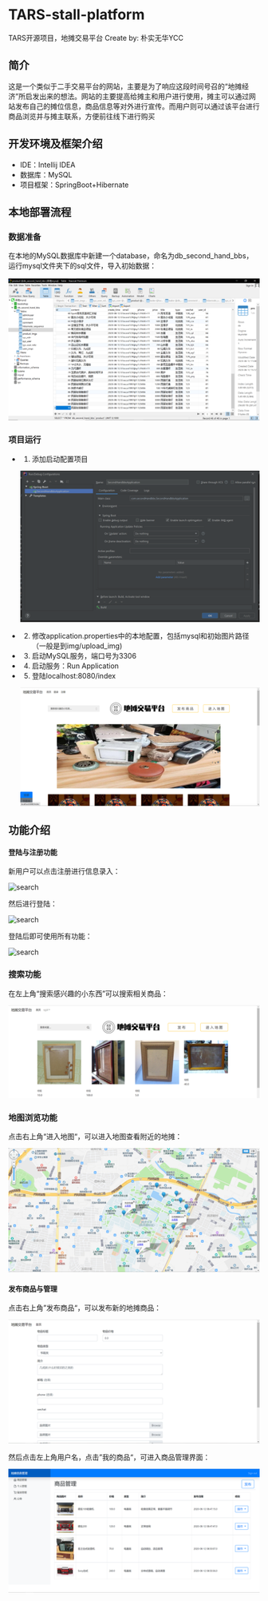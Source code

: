 # TARS-stall-platform

TARS开源项目，地摊交易平台
Create by: 朴实无华YCC

## 简介

这是一个类似于二手交易平台的网站，主要是为了响应这段时间号召的“地摊经济”所启发出来的想法。网站的主要提高给摊主和用户进行使用，摊主可以通过网站发布自己的摊位信息，商品信息等对外进行宣传。而用户则可以通过该平台进行商品浏览并与摊主联系，方便前往线下进行购买

## 开发环境及框架介绍

* IDE：Intellij IDEA
* 数据库：MySQL
* 项目框架：SpringBoot+Hibernate

## 本地部署流程

### 数据准备

在本地的MySQL数据库中新建一个database，命名为db_second_hand_bbs，运行mysql文件夹下的sql文件，导入初始数据：

![search](https://github.com/winnieCYL/TARS-stall-platform/blob/master/photo/导入数据库.png)

### 项目运行

* 1. 添加启动配置项目

  ![search](https://github.com/winnieCYL/TARS-stall-platform/blob/master/photo/配置启动项.png)

* 2. 修改application.properties中的本地配置，包括mysql和初始图片路径（一般是到img/upload_img)

* 3. 启动MySQL服务，端口号为3306

* 4. 启动服务：Run Application

* 5. 登陆localhost:8080/index

  ![search](https://github.com/winnieCYL/TARS-stall-platform/blob/master/photo/地摊首页.png)

## 功能介绍

#### 登陆与注册功能

新用户可以点击注册进行信息录入：

![search](https://github.com/winnieCYL/TARS-stall-platform/blob/master/photo/注册.jpg)

然后进行登陆：

![search](https://github.com/winnieCYL/TARS-stall-platform/blob/master/photo/登陆界面.PNG)

登陆后即可使用所有功能：

![search](https://github.com/winnieCYL/TARS-stall-platform/blob/master/photo/登陆后界面.PNG)

### 搜索功能

在左上角“搜索感兴趣的小东西”可以搜索相关商品：

![search](https://github.com/winnieCYL/TARS-stall-platform/blob/master/photo/搜索结果.PNG)

### 地图浏览功能

点击右上角“进入地图“，可以进入地图查看附近的地摊：

![search](https://github.com/winnieCYL/TARS-stall-platform/blob/master/photo/附近地摊.jpg)

#### 发布商品与管理

点击右上角”发布商品“，可以发布新的地摊商品：

![search](https://github.com/winnieCYL/TARS-stall-platform/blob/master/photo/商品发布.PNG)

然后点击左上角用户名，点击”我的商品“，可进入商品管理界面：

![search](https://github.com/winnieCYL/TARS-stall-platform/blob/master/photo/商品管理.PNG)

